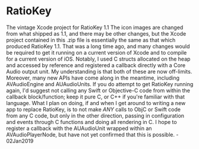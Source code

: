 # RatioKey
The vintage Xcode project for RatioKey 1.1
The icon images are changed from what shipped as 1.1,
and there may be other changes, but the Xcode project
contained in this .zip file is essentially the same
as that which produced RatioKey 1.1.  That was a long
time ago, and many changes would be required to get
it running on a current version of Xcode and to compile
for a current version of iOS.  Notably, I used C structs
allocated on the heap and accessed by reference and
registered a callback directly with a Core Audio output
unit.  My understanding is that both of these are now
off-limits.  Moreover, many new APIs have come along in
the meantime, including AVAudioEngine and AUAudioUnits.
If you do attempt to get RatioKey running again, I'd
suggest not calling any Swift or Objective-C code from
within the callback block/function; keep it pure C, or
C++ if you're familiar with that language.  What I plan
on doing, if and when I get around to writing a new app
to replace RatioKey, is to not make *ANY* calls to ObjC
or Swift code from any C code, but only in the other
direction, passing in configuration and events through
C functions and doing all rendering in C.  I hope to
register a callback with the AUAudioUnit wrapped within
an AVAudioPlayerNode, but have not yet confirmed that
this is possible. - 02Jan2019
